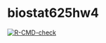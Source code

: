 # biostat625hw4

<!-- badges: start -->
[![R-CMD-check](https://github.com/TKUmich96/biostat625hw4/workflows/R-CMD-check/badge.svg)](https://github.com/TKUmich96/biostat625hw4/actions)
<!-- badges: end -->